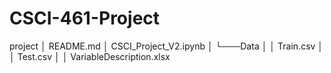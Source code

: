# CSCI-461-Project

project
│   README.md
│   CSCI_Project_V2.ipynb 
│
└───Data
│   │   Train.csv
│   │   Test.csv
│   │   VariableDescription.xlsx
